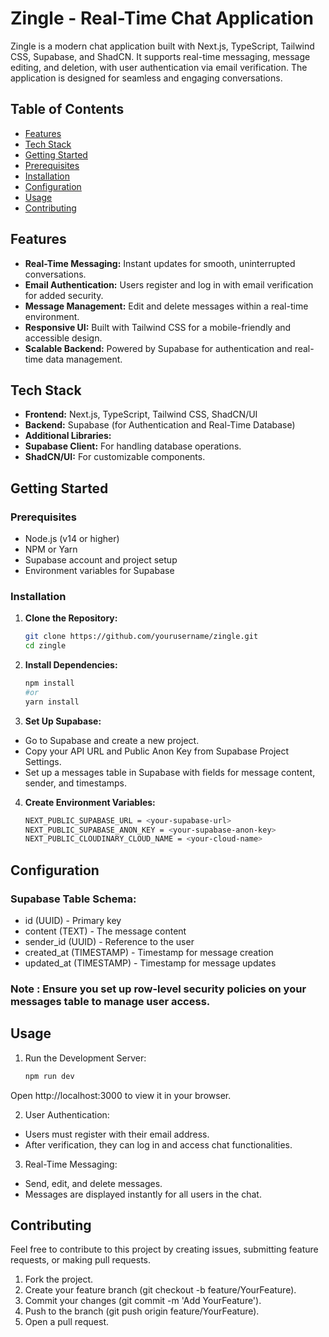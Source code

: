 # Zingle - Real-Time Chat Application

Zingle is a modern chat application built with Next.js, TypeScript, Tailwind CSS, Supabase, and ShadCN. It supports real-time messaging, message editing, and deletion, with user authentication via email verification. The application is designed for seamless and engaging conversations.

## Table of Contents

- [Features](#features)
- [Tech Stack](#tech-stack)
- [Getting Started](#getting-started)
- [Prerequisites](#prerequisites)
- [Installation](#installation)
- [Configuration](#configuration)
- [Usage](#usage)
- [Contributing](#contributing)

## Features

- **Real-Time Messaging:** Instant updates for smooth, uninterrupted conversations.
- **Email Authentication:** Users register and log in with email verification for added security.
- **Message Management:** Edit and delete messages within a real-time environment.
- **Responsive UI:** Built with Tailwind CSS for a mobile-friendly and accessible design.
- **Scalable Backend:** Powered by Supabase for authentication and real-time data management.

## Tech Stack

- **Frontend:** Next.js, TypeScript, Tailwind CSS, ShadCN/UI
- **Backend:** Supabase (for Authentication and Real-Time Database)
- **Additional Libraries:** 
- **Supabase Client:** For handling database operations.
- **ShadCN/UI:** For customizable components.

## Getting Started

### Prerequisites

- Node.js (v14 or higher)
- NPM or Yarn
- Supabase account and project setup
- Environment variables for Supabase

### Installation

1. **Clone the Repository:**
   ```bash
   git clone https://github.com/yourusername/zingle.git
   cd zingle

2. **Install Dependencies:**
    ```bash
    npm install
    #or
    yarn install

3. **Set Up Supabase:**

- Go to Supabase and create a new project.
- Copy your API URL and Public Anon Key from Supabase Project Settings.
- Set up a messages table in Supabase with fields for message content, sender, and timestamps.

4. **Create Environment Variables:**

    ```bash
    NEXT_PUBLIC_SUPABASE_URL = <your-supabase-url>
    NEXT_PUBLIC_SUPABASE_ANON_KEY = <your-supabase-anon-key>
    NEXT_PUBLIC_CLOUDINARY_CLOUD_NAME = <your-cloud-name>


## Configuration

### Supabase Table Schema:

- id (UUID) - Primary key
- content (TEXT) - The message content
- sender_id (UUID) - Reference to the user
- created_at (TIMESTAMP) - Timestamp for message creation
- updated_at (TIMESTAMP) - Timestamp for message updates

### Note : Ensure you set up row-level security policies on your messages table to manage user access.

## Usage

1. Run the Development Server:
    ```bash
    npm run dev

Open http://localhost:3000 to view it in your browser.

2. User Authentication:
- Users must register with their email address.
- After verification, they can log in and access chat functionalities.

3. Real-Time Messaging:
- Send, edit, and delete messages.
- Messages are displayed instantly for all users in the chat.

## Contributing

Feel free to contribute to this project by creating issues, submitting feature requests, or making pull requests.

1.	Fork the project.
2.	Create your feature branch (git checkout -b feature/YourFeature).
3.	Commit your changes (git commit -m 'Add YourFeature').
4.	Push to the branch (git push origin feature/YourFeature).
5.	Open a pull request.

   
